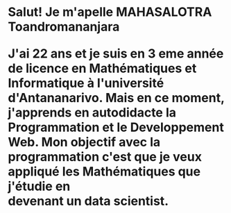  <div>
       <h1 Mon biographie >
       Salut!
       Je m'apelle <span>MAHASALOTRA Toandromananjara</span>
        <p>
            J'ai 22 ans et je  suis en 3 eme année de licence en 
            Mathématiques et Informatique à l'université d'Antananarivo.
            Mais en ce moment, j'apprends en autodidacte la Programmation  et le Developpement Web.
            Mon objectif avec la programmation c'est que je veux appliqué les Mathématiques que j'étudie en <br>devenant un data scientist.            
        </p>  
</div>
                    

<!--
**ToandroMananjara/ToandroMananjara** is a ✨ _special_ ✨ repository because its `README.md` (this file) appears on your GitHub profile.

Here are some ideas to get you started:

- 🔭 I’m currently working on ...
- 🌱 I’m currently learning ...
- 👯 I’m looking to collaborate on ...
- 🤔 I’m looking for help with ...
- 💬 Ask me about ...
- 📫 How to reach me: ...
- 😄 Pronouns: ...
- ⚡ Fun fact: ...
-->
